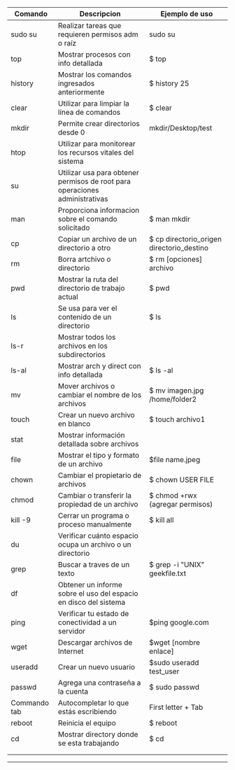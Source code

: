 | Comando              | Descripcion                                          | Ejemplo de uso                            |
| -------------------- | ---------------------------------------------------- | ----------------------------------------- |
| sudo su              | Realizar tareas que requieren permisos adm o raíz    | sudo su                                   |
| top                  | Mostrar procesos con info detallada                  | $ top                                     |
| history              | Mostrar los comandos ingresados anteriormente        | $ history 25                              |
| clear                | Utilizar para limpiar la línea de comandos           | $ clear                                   |
| mkdir                | Permite crear directorios desde 0                    | mkdir/Desktop/test                        |
| htop                 | Utilizar para monitorear los recursos vitales del sistema                                        |
| su                   | Utilizar usa para obtener permisos de root para operaciones administrativas                      |
| man                  | Proporciona informacion sobre el comando solicitado  | $ man mkdir                               |
| cp                   | Copiar un archivo de un directorio a otro            | $ cp directorio_origen directorio_destino |
| rm                   | Borra artchivo o directorio                          | $ rm [opciones] archivo                   |
| pwd                  | Mostrar la ruta del directorio de trabajo actual     | $ pwd                                     |
| ls                   | Se usa para ver el contenido de un directorio        | $ ls                                      |
| ls-r                 | Mostrar todos los archivos en los subdirectorios     |                                           |
| ls-al                | Mostrar arch y direct con info detallada             | $ ls -al                                  |
| mv                   | Mover archivos o  cambiar el nombre de los archivos  | $ mv imagen.jpg /home/folder2             |
| touch                | Crear un nuevo archivo en blanco                     | $ touch archivo1                          |
| stat                 | Mostrar información detallada sobre archivos         |                                           |
| file                 | Mostrar el tipo y formato de un archivo              | $file name.jpeg                           |
| chown                | Cambiar el propietario de archivos                   | $ chown USER FILE                         |
| chmod                | Cambiar o transferir la propiedad de un archivo      | $ chmod +rwx (agregar permisos)           |
| kill -9              | Cerrar un programa o proceso manualmente             | $ kill all                                |
| du                   | Verificar cuánto espacio ocupa un archivo o un directorio                                        |                                             
| grep                 | Buscar a traves de un texto                          | $ grep -i "UNIX" geekfile.txt             |
| df                   | Obtener un informe sobre el uso del espacio en disco del sistema                                 |
| ping                 | Verificar tu estado de conectividad a un servidor    | $ping google.com                          |
| wget                 | Descargar archivos de Internet                       | $wget [nombre enlace]                     |
| useradd              | Crear un nuevo usuario                               | $sudo useradd test_user                   |
| passwd               | Agrega una contraseña a la cuenta                    | $ sudo passwd                             |
| Commando tab         | Autocompletar lo que estás escribiendo               | First letter + Tab                        |
| reboot               | Reinicia el equipo                                   | $ reboot                                  |
| cd                   | Mostrar directory donde se esta trabajando           | $ cd                                      |
|                      |                                                      |                                           |
|                      |                                                      |                                           |
---------------------------------------------------------------------------------------------------------------------------
